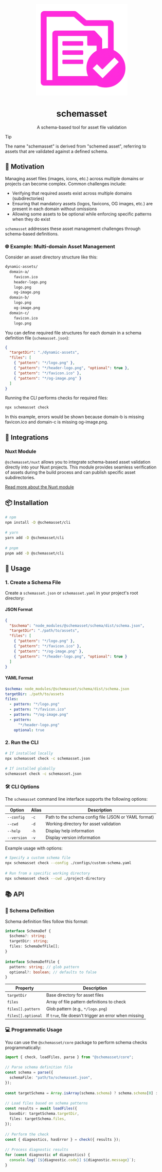 <div align="center">

  <img src="./assets/schemasset.png" alt="schemasset logo" width="300">

# schemasset

A schema-based tool for asset file validation

</div>

> [!TIP]
> The name "schemasset" is derived from "schemed asset", referring to assets that are validated against a defined schema.

## 🎯 Motivation

Managing asset files (images, icons, etc.) across multiple domains or projects can become complex. Common challenges include:

- Verifying that required assets exist across multiple domains (subdirectories)
- Ensuring that mandatory assets (logos, favicons, OG images, etc.) are present in each domain without omissions
- Allowing some assets to be optional while enforcing specific patterns when they do exist

`schemasset` addresses these asset management challenges through schema-based definitions.

### 🌐 Example: Multi-domain Asset Management

Consider an asset directory structure like this:

```txt
dynamic-assets/
  domain-a/
    favicon.ico
    header-logo.png
    logo.png
    og-image.png
  domain-b/
    logo.png
    og-image.png
  domain-c/
    favicon.ico
    logo.png
```

You can define required file structures for each domain in a schema definition file (`schemasset.json`):

```json
{
  "targetDir": "./dynamic-assets",
  "files": [
    { "pattern": "*/logo.png" },
    { "pattern": "*/header-logo.png", "optional": true },
    { "pattern": "*/favicon.ico" },
    { "pattern": "*/og-image.png" }
  ]
}
```

Running the CLI performs checks for required files:

```bash
npx schemasset check
```

In this example, errors would be shown because domain-b is missing favicon.ico and domain-c is missing og-image.png.

## 🔌 Integrations

### Nuxt Module

`@schemasset/nuxt` allows you to integrate schema-based asset validation directly into your Nuxt projects. This module provides seamless verification of assets during the build process and can publish specific asset subdirectories.

[Read more about the Nuxt module](./packages/nuxt/README.md)

## 📦 Installation

```bash
# npm
npm install -D @schemasset/cli

# yarn
yarn add -D @schemasset/cli

# pnpm
pnpm add -D @schemasset/cli
```

## 🚀 Usage

### 1. Create a Schema File

Create a `schemasset.json` or `schemasset.yaml` in your project's root directory:

#### JSON Format

```json
{
  "$schema": "node_modules/@schemasset/schema/dist/schema.json",
  "targetDir": "./path/to/assets",
  "files": [
    { "pattern": "*/logo.png" },
    { "pattern": "*/favicon.ico" },
    { "pattern": "*/og-image.png" },
    { "pattern": "*/header-logo.png", "optional": true }
  ]
}
```

#### YAML Format

```yaml
$schema: node_modules/@schemasset/schema/dist/schema.json
targetDir: ./path/to/assets
files:
  - pattern: "*/logo.png"
  - pattern: "*/favicon.ico"
  - pattern: "*/og-image.png"
  - pattern:
      "*/header-logo.png"
    optional: true
```

### 2. Run the CLI

```bash
# If installed locally
npx schemasset check -c schemasset.json

# If installed globally
schemasset check -c schemasset.json
```

### 🛠️ CLI Options

The `schemasset` command line interface supports the following options:

| Option | Alias | Description |
|--------|-------|-------------|
| `--config` | `-c` | Path to the schema config file (JSON or YAML format) |
| `--cwd` | `-d` | Working directory for asset validation |
| `--help` | `-h` | Display help information |
| `--version` | `-v` | Display version information |

Example usage with options:

```bash
# Specify a custom schema file
npx schemasset check --config ./configs/custom-schema.yaml

# Run from a specific working directory
npx schemasset check --cwd ./project-directory
```

## 📚 API

### 📝 Schema Definition

Schema definition files follow this format:

```ts
interface SchemaDef {
  $schema?: string;
  targetDir: string;
  files: SchemaDefFile[];
}

interface SchemaDefFile {
  pattern: string; // glob pattern
  optional?: boolean; // defaults to false
}
```

| Property | Description |
|----------|-------------|
| `targetDir` | Base directory for asset files |
| `files` | Array of file pattern definitions to check |
| `files[].pattern` | Glob pattern (e.g., `*/logo.png`) |
| `files[].optional` | If `true`, file doesn't trigger an error when missing |

### 💻 Programmatic Usage

You can use the `@schemasset/core` package to perform schema checks programmatically:

```ts
import { check, loadFiles, parse } from "@schemasset/core";

// Parse schema definition file
const schema = parse({
  schemaFile: "path/to/schemasset.json",
});

const targetSchema = Array.isArray(schema.schema) ? schema.schema[0] : schema.schema;

// Load files based on schema patterns
const results = await loadFiles({
  baseDir: targetSchema.targetDir,
  files: targetSchema.files,
});

// Perform the check
const { diagnostics, hasError } = check({ results });

// Process diagnostic results
for (const diagnostic of diagnostics) {
  console.log(`[${diagnostic.code}] ${diagnostic.message}`);
}
```
